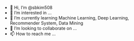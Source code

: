 - 👋 Hi, I’m @sbkim508
- 👀 I’m interested in ...
- 🌱 I’m currently learning Machine Learning, Deep Learning, Recommender System, Data Mining
- 💞️ I’m looking to collaborate on ...
- 📫 How to reach me ...

<!---
sbkim508/sbkim508 is a ✨ special ✨ repository because its `README.md` (this file) appears on your GitHub profile.
You can click the Preview link to take a look at your changes.
--->
